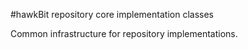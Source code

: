 #hawkBit repository core implementation classes

Common infrastructure for repository implementations.
